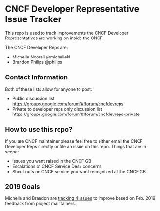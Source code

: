 # CNCF Developer Representative Issue Tracker

This repo is used to track improvements the CNCF Developer Representatives are working on inside the CNCF.

The CNCF Developer Reps are:

- Michelle Noorali @michelleN
- Brandon Philips @philips

## Contact Information

Both of these lists allow for anyone to post:

- Public discussion list https://groups.google.com/forum/#!forum/cncfdevreps
- Private to developer reps only discussion list https://groups.google.com/forum/#!forum/cncfdevreps-private

## How to use this repo?

If you are CNCF maintainer please feel free to either email the CNCF Developer Reps directly or file an issue on this repo. Things that are in scope:

- Issues you want raised in the CNCF GB
- Escalations of CNCF Service Desk concerns
- Shout outs on CNCF service you want recognized at the CNCF GB

## 2019 Goals

Michelle and Brandon are [tracking 4 issues](https://github.com/cncfdevreps/issues/milestone/1) to improve based on Feb. 2019 feedback from project maintainers.
